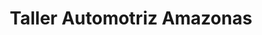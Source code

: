 ---
title: "Taller Automotriz Amazonas"
url: /guayaquil/taller-automotriz-amazonas/
shop: Autowerkstatt
---